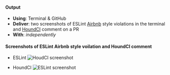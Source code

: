 #### Output
- **Using**: Terminal & GitHub
- **Deliver**: two screenshots of ESLint [Airbnb](https://github.com/airbnb/javascript)  style violations in the terminal and [HoundCI](https://houndci.com/) comment on a PR
- **With**: *independently*


#### Screenshots of ESLint Airbnb style voilation and HoundCI comment

- ESLint
![HoudCI screenshot](http://i.imgur.com/eilPWsL.png)

- HoundCI 
![ESLint screenshot](http://i.imgur.com/sGMoVS4.png)